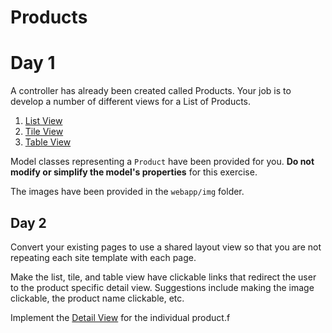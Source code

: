 # Products

# Day 1

A controller has already been created called Products. Your job is to develop a number of different views for a List of Products.

1. [List View](etc/day1/list-view.png)
2. [Tile View](etc/day1/tile-view.png)
3. [Table View](etc/day1/table-view.png)

Model classes representing a `Product` have been provided for you. **Do not modify or simplify the model's properties** for this exercise.

The images have been provided in the `webapp/img` folder.

## Day 2

Convert your existing pages to use a shared layout view so that you are not repeating each site template with each page.

Make the list, tile, and table view have clickable links that redirect the user to the product specific detail view. Suggestions include making the image clickable, the product name clickable, etc.

Implement the [Detail View](etc/day2/product-detail-individual.png) for the individual product.f